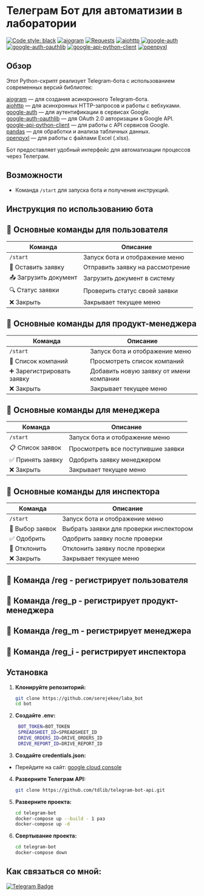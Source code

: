 # Телеграм Бот для автоматизии в лаборатории

[![Code style: black](https://img.shields.io/badge/code%20style-black-000000.svg)](https://t.me/OFFpolice2069)
[![aiogram](https://img.shields.io/badge/aiogram-%5E3.0.0-%234FC3F7)](https://docs.aiogram.dev/en/latest/)
[![Requests](https://img.shields.io/badge/requests-%5E2.28.1-%230577B5)](https://docs.python-requests.org/en/latest/)
[![aiohttp](https://img.shields.io/badge/aiohttp-%5E3.8.1-%23017ACC)](https://docs.aiohttp.org/en/stable/)
[![google-auth](https://img.shields.io/badge/google--auth-%5E2.6.0-%230F9D58)](https://googleapis.dev/python/google-auth/latest/)
[![google-auth-oauthlib](https://img.shields.io/badge/google--auth--oauthlib-%5E0.5.2-%23EA4335)](https://googleapis.dev/python/google-auth-oauthlib/latest/)
[![google-api-python-client](https://img.shields.io/badge/google--api--python--client-%5E2.83.0-%234285F4)](https://googleapis.dev/python/google-api-python-client/latest/)
[![openpyxl](https://img.shields.io/badge/openpyxl-%5E3.1.2-%23007396)](https://openpyxl.readthedocs.io/en/stable/)

## Обзор

Этот Python-скрипт реализует Telegram-бота с использованием современных версий библиотек:

[aiogram](https://docs.aiogram.dev/en/latest/) — для создания асинхронного Telegram-бота.  
[aiohttp](https://docs.aiohttp.org/en/stable/) — для асинхронных HTTP-запросов и работы с вебхуками.  
[google-auth](https://googleapis.dev/python/google-auth/latest/) — для аутентификации в сервисах Google.  
[google-auth-oauthlib](https://googleapis.dev/python/google-auth-oauthlib/latest/) — для OAuth 2.0 авторизации в Google API.  
[google-api-python-client](https://googleapis.dev/python/google-api-python-client/latest/) — для работы с API сервисов Google.  
[pandas](https://pandas.pydata.org/) — для обработки и анализа табличных данных.  
[openpyxl](https://openpyxl.readthedocs.io/en/stable/) — для работы с файлами Excel (.xlsx).  

Бот предоставляет удобный интерфейс для автоматизации процессов через Телеграм.

## Возможности

- Команда `/start` для запуска бота и получения инструкций.

## Инструкция по использованию бота
## 📜 Основные команды для пользователя

| Команда                   | Описание                               |
|---------------------------|----------------------------------------|
| `/start`                  | Запуск бота и отображение меню         |
| 📝 Оставить заявку        | Отправить заявку на рассмотрение       |
| 📤 Загрузить документ     | Загрузить документ в систему           |
| 🔍 Статус заявки          | Проверить статус своей заявки          |
| ❌ Закрыть                 | Закрывает текущее меню                 |
## 📜 Основные команды для продукт-менеджера
| Команда                   | Описание                               |
|---------------------------|----------------------------------------|
| `/start`                  | Запуск бота и отображение меню         |
| 🏢 Список компаний        | Просмотреть список компаний            |
| ➕ Зарегистрировать заявку | Добавить новую заявку от имени компании |
| ❌ Закрыть                 | Закрывает текущее меню                 |
## 📜 Основные команды для менеджера
| Команда                   | Описание                               |
|---------------------------|----------------------------------------|
| `/start`                  | Запуск бота и отображение меню         |
| 📋 Список заявок          | Просмотреть все поступившие заявки     |
| ✅ Принять заявку          | Одобрить заявку менеджером             |
| ❌ Закрыть                 | Закрывает текущее меню                 |
## 📜 Основные команды для инспектора
| Команда                   | Описание                               |
|---------------------------|----------------------------------------|
| `/start`                  | Запуск бота и отображение меню         |
| 📑 Выбор заявок           | Выбрать заявки для проверки инспектором |
| ✅ Одобрить                | Одобрить заявку после проверки         |
| 🚫 Отклонить              | Отклонить заявку после проверки        |
| ❌ Закрыть                 | Закрывает текущее меню                 |

## 📜 Команда /reg - регистрирует пользователя
## 📜 Команда /reg_p - регистрирует продукт-менеджера
## 📜 Команда /reg_m - регистрирует менеджера
## 📜 Команда /reg_i - регистрирует инспектора

## Установка

1. **Клонируйте репозиторий:**

   ```bash
   git clone https://github.com/serejekee/laba_bot
   cd bot

2. **Создайте .env:**

   ```bash
    BOT_TOKEN=BOT_TOKEN
    SPREADSHEET_ID=SPREADSHEET_ID
    DRIVE_ORDERS_ID=DRIVE_ORDERS_ID
    DRIVE_REPORT_ID=DRIVE_REPORT_ID

3. **Создайте credentials.json:**

- Перейдите на сайт: [google cloud console](https://console.cloud.google.com/welcome?hl=ru&project=gen-lang-client-0119176748)


4. **Разверните Телеграм API:**

   ```bash
   git clone https://github.com/tdlib/telegram-bot-api.git  

5. **Разверните проекта:**

   ```bash
   cd telegram-bot
   docker-compose up --build - 1 раз
   docker-compose up -d 

6. **Свертывание проекта:**

   ```bash
   cd telegram-bot
   docker-compose down

## Как связаться со мной:
[![Telegram Badge](https://img.shields.io/badge/Contact-blue?style=flat&logo=telegram&logoColor=white)](https://t.me/spystars777)
